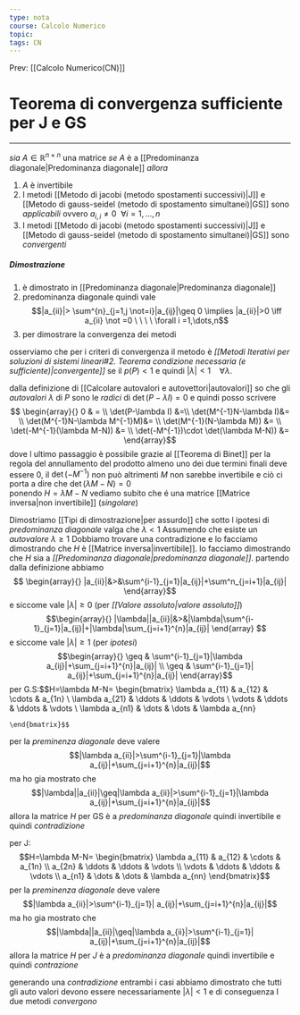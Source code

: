 ```yaml
---
type: nota
course: Calcolo Numerico
topic: 
tags: CN
---
```


Prev: [[Calcolo Numerico(CN)]]

# Teorema di convergenza sufficiente per J e GS
---
_sia_ $A \in \mathbb{R}^{n \times n}$ una matrice
_se_ $A$ è a [[Predominanza diagonale|Predominanza diagonale]]
_allora_
1. $A$ è invertibile
2. I metodi [[Metodo di jacobi (metodo spostamenti successivi)|J]] e [[Metodo di  gauss-seidel (metodo di spostamento simultanei)|GS]] sono _applicabili_ ovvero $a_{i,i}\not =0 \ \ \forall i = 1,\dots,n$ 
3. I metodi [[Metodo di jacobi (metodo spostamenti successivi)|J]] e [[Metodo di  gauss-seidel (metodo di spostamento simultanei)|GS]] sono _convergenti_

##### Dimostrazione
1. è dimostrato in [[Predominanza diagonale|Predominanza diagonale]]
2. predominanza diagonale quindi vale $$|a_{ii}|> \sum^{n}_{j=1,j \not=i}|a_{ij}|\geq 0 \implies |a_{ii}|>0 \iff a_{ii} \not =0 \  \ \ \ \forall i =1,\dots,n$$
3. per dimostrare la convergenza dei metodi 

osserviamo che per i criteri di convergenza il metodo è _[[Metodi Iterativi per soluzioni di sistemi lineari#2. Teorema condizione necessaria (e sufficiente)|convergente]]_ se il $p(P)< 1$ e quindi $|\lambda|<1 \ \ \ \ \forall \lambda$.

dalla definizione di [[Calcolare autovalori e autovettori|autovalori]] so che gli _autovalori_ $\lambda$  di $P$ sono le _radici_ di $\det(P-\lambda I) =0$ e quindi posso scrivere$$
\begin{array}{}	
 0 & = \\
 \det(P-\lambda I) &=\\  
 \det(M^{-1}N-\lambda I)&= \\
 \det(M^{-1}N-\lambda M^{-1}M)&=  \\
 \det(M^{-1}(N-\lambda M)) &= \\
 \det(-M^{-1}(\lambda M-N)) &= \\
 \det(-M^{-1})\cdot \det(\lambda M-N)) &=
\end{array}$$
dove l ultimo passaggio è possibile grazie al [[Teorema di Binet]]
per la regola del annullamento del prodotto almeno uno dei due termini finali deve essere 0, il $\det(-M^{-1})$ non può altrimenti $M$ non sarebbe invertibile e ciò ci porta a dire che $\det(\lambda M-N)=0$  
ponendo $H = \lambda M-N$ vediamo subito che é una matrice [[Matrice inversa|non invertibile]] (_singolare_)

Dimostriamo [[Tipi di dimostrazione|per assurdo]]  che sotto l ipotesi di _predominanza diagonale_ valga che $\lambda < 1$ Assumendo che esiste un _autovalore_ $\lambda \geq 1$ 
Dobbiamo trovare una contradizione e lo facciamo dimostrando che $H$ è [[Matrice inversa|invertibile]]. 
lo facciamo dimostrando che $H$ sia a _[[Predominanza diagonale|predominanza diagonale]]_. 
partendo dalla definizione abbiamo $$ \begin{array}{}
        |a_{ii}|&>&\sum^{i-1}_{j=1}|a_{ij}|+\sum^n_{j=i+1}|a_{ij}| 
       \end{array}$$e siccome vale $|\lambda|\geq 0$ (per _[[Valore assoluto|valore assoluto]]_)
$$\begin{array}{}
|\lambda||a_{ii}|&>&|\lambda|\sum^{i-1}_{j=1}|a_{ij}|+|\lambda|\sum_{j=i+1}^{n}|a_{ij}|
\end{array} 
$$
e siccome vale $|\lambda|\geq 1$ (per _ipotesi_)		$$\begin{array}{}
 \geq & \sum^{i-1}_{j=1}|\lambda a_{ij}|+\sum_{j=i+1}^{n}|a_{ij}| \\
  \geq & \sum^{i-1}_{j=1}| a_{ij}|+\sum_{j=i+1}^{n}|a_{ij}|
\end{array}$$per G.S:$$H=\lambda M-N=
		\begin{bmatrix}
        \lambda a_{11}  &  a_{12} &  \cdots & a_{1n} \\
        \lambda a_{21}  & \ddots & \ddots  & \vdots \\ \vdots  & \ddots & \ddots  & \vdots \\
         \lambda a_{n1} & \dots & \dots  & \lambda a_{nn}
  
	\end{bmatrix}$$
per la _preminenza diagonale_ deve valere
$$|\lambda a_{ii}|>\sum^{i-1}_{j=1}|\lambda a_{ij}|+\sum_{j=i+1}^{n}|a_{ij}|$$
ma ho gia mostrato che $$|\lambda||a_{ii}|\geq|\lambda a_{ii}|>\sum^{i-1}_{j=1}|\lambda a_{ij}|+\sum_{j=i+1}^{n}|a_{ij}|$$
allora la matrice $H$ per GS è a _predominanza diagonale_ quindi invertibile e quindi _contradizione_


per J:$$H=\lambda M-N=
		\begin{bmatrix}
        \lambda a_{11}  &  a_{12} &  \cdots & a_{1n} \\
        a_{2n}  & \ddots & \ddots  & \vdots \\ \vdots  & \ddots & \ddots  & \vdots \\
          a_{n1} & \dots & \dots  & \lambda a_{nn}
\end{bmatrix}$$
per la _preminenza diagonale_ deve valere
$$|\lambda a_{ii}|>\sum^{i-1}_{j=1}| a_{ij}|+\sum_{j=i+1}^{n}|a_{ij}|$$
ma ho gia mostrato che $$|\lambda||a_{ii}|\geq|\lambda a_{ii}|>\sum^{i-1}_{j=1}| a_{ij}|+\sum_{j=i+1}^{n}|a_{ij}|$$ allora la matrice $H$ per $J$ è a _predominanza diagonale_ quindi invertibile e quindi _contrazione_

generando una _contradizione_ entrambi i casi abbiamo dimostrato che tutti gli auto valori devono essere necessariamente $|\lambda|<1$ e di conseguenza I due metodi _convergono_

